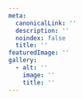 ```yaml
---
meta:
  canonicalLink: ''
  description: ''
  noindex: false
  title: ''
featuredImage: ''
gallery:
  - alt: ''
    image: ''
    title: ''
---
```


<!-- Use this to force Gatsby to correctly determine optional images/file schema -->

